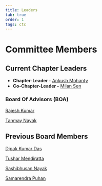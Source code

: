 ```yaml
---
title: Leaders
tab: true
order: 1
tags: ctc
---
```


# **Committee Members**

## Current Chapter Leaders

  - <b>Chapter-Leader -</b> [Ankush
    Mohanty](mailto:ankush.mohanty2011@gmail.com)
  - <b>Co-Chapter-Leader -</b> [Milan
    Sen](mailto:sen.milan@gmail.com)


### **<b>Board Of Advisors (BOA) </b>**

[Rajesh Kumar](mailto:rajeshvuham@gmail.com)

[Tanmay Nayak](mailto:tanmayn36@gmail.com)

## Previous Board Members

[Dipak Kumar Das](mailto:deepakdas288@gmail.com)

[Tushar Mendiratta](mailto:tusharnba007@gmail.com)

[Sashibhusan Nayak](mailto:subham2013ctc@gmail.com)

[Samarendra Puhan](mailto:puhan1@rediffmail.com)
